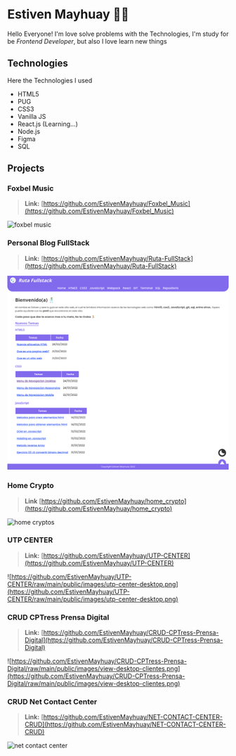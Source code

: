 # **Estiven Mayhuay 🙋🤠**

Hello Everyone! I'm love solve problems with the Technologies, I'm study for be _Frontend Developer_, but also I love learn new things

## **Technologies**

Here the Technologies I used

- HTML5
- PUG
- CSS3
- Vanilla JS
- React.js (Learning...)
- Node.js
- Figma
- SQL

## **Projects**

### **Foxbel Music**

> **Link:** [https://github.com/EstivenMayhuay/Foxbel_Music](https://github.com/EstivenMayhuay/Foxbel_Music)

![foxbel music](https://github.com/EstivenMayhuay/Foxbel_Music/raw/main/public/images/view-desktop-intro.png)

### **Personal Blog FullStack**

> **Link:** [https://github.com/EstivenMayhuay/Ruta-FullStack](https://github.com/EstivenMayhuay/Ruta-FullStack)

![personal blog fullstack](https://github.com/EstivenMayhuay/Ruta-FullStack/raw/main/docs/img/view_desktop_light.png)

### **Home Crypto**

> **Link** [https://github.com/EstivenMayhuay/home_crypto](https://github.com/EstivenMayhuay/home_crypto)

![home cryptos](https://github.com/EstivenMayhuay/home_crypto/raw/main/src/images/view_desktop_home.png)

### **UTP CENTER**

> **Link:** [https://github.com/EstivenMayhuay/UTP-CENTER](https://github.com/EstivenMayhuay/UTP-CENTER)

![https://github.com/EstivenMayhuay/UTP-CENTER/raw/main/public/images/utp-center-desktop.png](https://github.com/EstivenMayhuay/UTP-CENTER/raw/main/public/images/utp-center-desktop.png)

### **CRUD CPTress Prensa Digital**

> **Link:** [https://github.com/EstivenMayhuay/CRUD-CPTress-Prensa-Digital](https://github.com/EstivenMayhuay/CRUD-CPTress-Prensa-Digital)

![https://github.com/EstivenMayhuay/CRUD-CPTress-Prensa-Digital/raw/main/public/images/view-desktop-clientes.png](https://github.com/EstivenMayhuay/CRUD-CPTress-Prensa-Digital/raw/main/public/images/view-desktop-clientes.png)

### **CRUD Net Contact Center**

> **Link:** [https://github.com/EstivenMayhuay/NET-CONTACT-CENTER-CRUD](https://github.com/EstivenMayhuay/NET-CONTACT-CENTER-CRUD)

![net contact center](https://github.com/EstivenMayhuay/NET-CONTACT-CENTER-CRUD/raw/main/public/images/view_planes.png)
